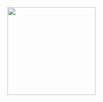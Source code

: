 <a href="https://github.com/GroupProject-JOM/Mobile-Supplier/releases/download/v0.1.0/JOM.apk" target="_blank"> <img src="https://github.com/GroupProject-JOM/Frontend-web-/blob/main/common/img/supplier_qr.png" height="200px"></a>
